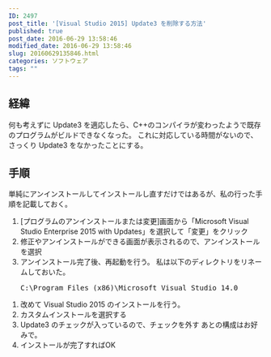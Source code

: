 ```yaml
---
ID: 2497
post_title: '[Visual Studio 2015] Update3 を削除する方法'
published: true
post_date: 2016-06-29 13:58:46
modified_date: 2016-06-29 13:58:46
slug: 20160629135846.html
categories: ソフトウェア
tags: ""
---
```

<!--more-->
<h2>経緯</h2>
何も考えずに Update3 を適応したら、C++のコンパイラが変わったようで既存のプログラムがビルドできなくなった。
これに対応している時間がないので、さっくり Update3 をなかったことにする。

<h2>手順</h2>
単純にアンインストールしてインストールし直すだけではあるが、私の行った手順を記載しておく。
<ol>
 <li>[プログラムのアンインストールまたは変更]画面から「Microsoft Visual Studio Enterprise 2015 with Updates」を選択して「変更」をクリック</li>
 <li>修正やアンインストールができる画面が表示されるので、アンインストールを選択</li>
 <li>アンインストール完了後、再起動を行う。
 私は以下のディレクトリをリネームしておいた。
 <pre>C:\Program Files (x86)\Microsoft Visual Studio 14.0</pre></li>
</ol>

<ol>
 <li>改めて Visual Studio 2015 のインストールを行う。</li>
 <li>カスタムインストールを選択する</li>
 <li>Update3 のチェックが入っているので、チェックを外す
 あとの構成はお好みで。</li>
 <li>インストールが完了すればOK</li>
</ol>